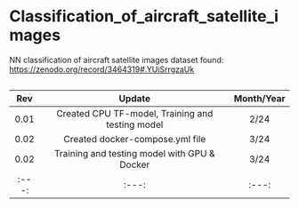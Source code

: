 # Classification_of_aircraft_satellite_images

NN classification of aircraft satellite images
dataset found:  https://zenodo.org/record/3464319#.YUiSrrgzaUk 

## 

| Rev | Update | Month/Year |
| :---:   | :---: | :---: |
| 0.01   | Created CPU TF-model, Training and testing model | 2/24 |
| 0.02   | Created docker-compose.yml file | 3/24 |
| 0.02   | Training and testing model with GPU & Docker | 3/24 |
| :---:   | :---: | :---: |